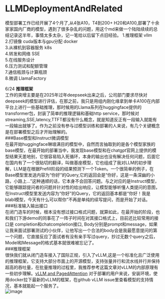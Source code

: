 # LLMDeploymentAndRelated

模型部署工作已经开展了4个月了,从4张A10，T4到200+ H20和A100,部署了十余家家国内厂商的模型，遇到了很多杂乱的问题，用这个md来做一个陆陆续续的总结记录这半年，事情太多太杂，记一笔给以后留下点旧经验。
1.推理框架 vllm<br>
2.打镜像 cuda版本与gpu分配 docker<br>
3.从裸机到容器服务 k8s<br>
4.转发和网络 SSE<br>
5.在线服务设计<br>
6.压力测试和配额管理<br>
7.通信瓶颈与计算瓶颈<br>
8.微调 LlamaFactory<br>


6/24
**推理框架**<br>
工作的突增主要是在2025年过年deepseek出来之后，公司部门要求尽快对deepseek的模型进行评估，在那之前，我只是用组内刚化缘拿到单卡A100在内部平台上进行一些基础推理，那时候用的Llama系列在huggingface提供的transformer包，封装了简单的推理逻辑和基础http service，那时候对streaming,SSE,latency,TTFT都没有什么概念，就是知道反正有一段输入就能有一段输出就够了。作为之前没有参与过模型训练和部署的人来说，有几个关键概念是在部署模型之后才开始理解的。<br>
###Base模型和Instruct微调模型<br>
在最开始huggingface琳琅满目的模型中，自然而言抽取到的是各个模型家族的base模型，在最开始的部署当中，我发现base模型和在chatgpt官网上提供的模型结果天差地别，它很容易陷入死循环，本身的输出也没有解决任何问题，后面它在国内有了一个很贴切的翻译，叫做基座模型，它也组成了我对LLM的初步理解，LLM是在根据Prefill阶段的结果预测下一个Token。一个很简单的例子，在Base模型里发送内容为“你好”的Query,它的返回会是“你好，这是一条深幽的小路，小路上...”这种通顺的话，它本身不会回答问题。与之对应的是Instruct模型，它能够跟踪提问者的问题并针对性的给出响应，让模型能够听懂人类提问的意图，在Instruct模型里发送内容为“你好”的Query，它的返回基本都是“你好！我是blabl模型，今天有什么可以帮你”不再是单纯的续写提问，而是开始了对话。<br>
###标准输入输出接口<br>
在闭门造车的时候，根本没有想过接口格式问题，就算如此，在最开始的阶段，也和我们下游demo的同事花了一阵子时间在对其接口格式上，目前还比较常用的接口是 completion和chatcompletion接口, Body分别是prompt和message，如果让我来面试部署测试的小伙伴，让他写出一个合法的body会是我最愿意提问的第一个问题，它直接反应了面试者有没有亲手写过query，抄过无数个query之后，Model和Message的格式基本就很难被忘记了。<br>
###推理框架<br>
很快我们就从闭门造车接入了国际正规，引入了vLLM,这是一个标准化且广泛使用的推理框架，它支持大部分市面上的开源模型，支持张量并行和流水线并行并保持超高的吞吐量，在批量推理的过程里，我推荐参考这篇文章对vLLM的内部原理有一些初步理解。[vLLM and PagedAttention](https://www.runpod.io/blog/introduction-to-vllm-and-pagedattention) 对于部署的用户来说，安装环境，使用docker拉下最新的vLLM的框架，在github vLLM issue里查看模型的支持情况，基本就能起一个服务了。<br>
![image](https://github.com/user-attachments/assets/cf9b8c72-f208-4ff4-8dbb-765a9bfedd58)

